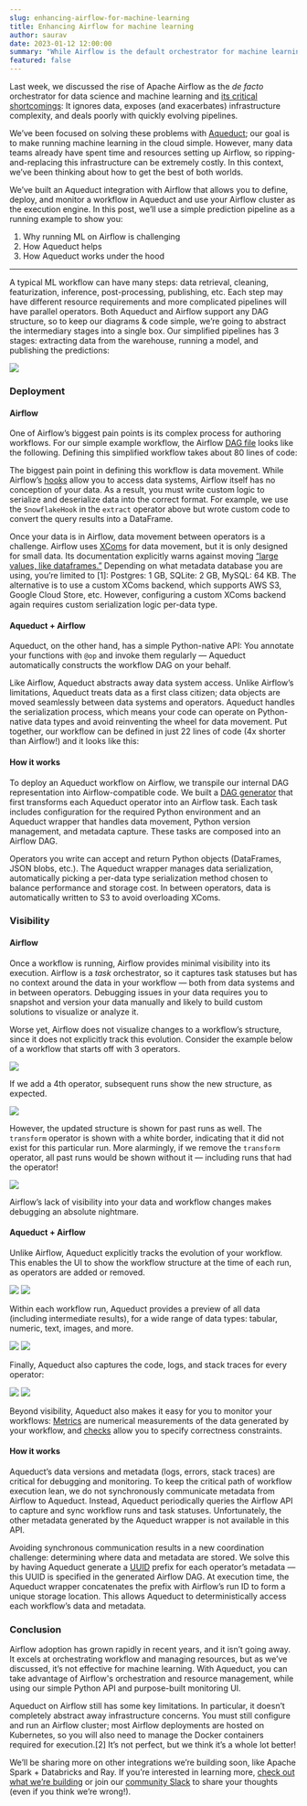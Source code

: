 ```yaml
---
slug: enhancing-airflow-for-machine-learning
title: Enhancing Airflow for machine learning
author: saurav
date: 2023-01-12 12:00:00
summary: "While Airflow is the default orchestrator for machine learning today, it has some key shortcomings: it doesn't care about data, it's not built for fast iteration, and it exacerbates infrastructure complexity. In this post, we discuss how Aqueduct's Airflow integration enhances how Airflow works for machine learning."
featured: false
---
```


Last week, we discussed the rise of Apache Airflow as the *de facto* orchestrator for data science and machine learning and [its critical shortcomings](https://www.aqueducthq.com/post/stop-using-airflow-for-data-science): It ignores data, exposes (and exacerbates) infrastructure complexity, and deals poorly with quickly evolving pipelines.

We’ve been focused on solving these problems with [Aqueduct](https://github.com/aqueducthq/aqueduct); our goal is to make running machine learning in the cloud simple. However, many data teams already have spent time and resources setting up Airflow, so ripping-and-replacing this infrastructure can be extremely costly. In this context, we’ve been thinking about how to get the best of both worlds.

We’ve built an Aqueduct integration with Airflow that allows you to define, deploy, and monitor a workflow in Aqueduct and use your Airflow cluster as the execution engine. In this post, we’ll use a simple prediction pipeline as a running example to show you:

1. Why running ML on Airflow is challenging
2. How Aqueduct helps
3. How Aqueduct works under the hood

---

A typical ML workflow can have many steps: data retrieval, cleaning, featurization, inference, post-processing, publishing, etc. Each step may have different resource requirements and more complicated pipelines will have parallel operators. Both Aqueduct and Airflow support any DAG structure, so to keep our diagrams & code simple, we’re going to abstract the intermediary stages into a single box. Our simplified pipelines has 3 stages: extracting data from the warehouse, running a model, and publishing the predictions:

<img src="/blog/enhancing-airflow-for-machine-learning/overview.png">

### Deployment

#### Airflow

One of Airflow’s biggest pain points is its complex process for authoring workflows. For our simple example workflow, the Airflow [DAG file](https://airflow.apache.org/docs/apache-airflow/stable/concepts/dags.html#declaring-a-dag) looks like the following. Defining this simplified workflow takes about 80 lines of code:

<script src="https://gist.github.com/saurav-c/f9a5877b9cb4712a297d82c3cfe654eb.js"></script>

The biggest pain point in defining this workflow is data movement. While Airflow’s [hooks](https://airflow.apache.org/docs/apache-airflow/stable/concepts/connections.html) allow you to access data systems, Airflow itself has no conception of your data. As a result, you must write custom logic to serialize and deserialize data into the correct format. For example, we use the `SnowflakeHook` in the `extract` operator above but wrote custom code to convert the query results into a DataFrame. 

Once your data is in Airflow, data movement between operators is a challenge. Airflow uses [XComs](https://airflow.apache.org/docs/apache-airflow/stable/concepts/xcoms.html) for data movement, but it is only designed for small data. Its documentation explicitly warns against moving [“large values, like dataframes.”](https://airflow.apache.org/docs/apache-airflow/stable/concepts/xcoms.html#xcoms) Depending on what metadata database you are using, you’re limited to [1]: Postgres: 1 GB, SQLite: 2 GB, MySQL: 64 KB. The alternative is to use a custom XComs backend, which supports AWS S3, Google Cloud Store, etc. However, configuring a custom XComs backend again requires custom serialization logic per-data type. 

#### Aqueduct + Airflow

Aqueduct, on the other hand, has a simple Python-native API: You annotate your functions with `@op` and invoke them regularly — Aqueduct automatically constructs the workflow DAG on your behalf.

Like Airflow, Aqueduct abstracts away data system access. Unlike Airflow’s limitations, Aqueduct treats data as a first class citizen; data objects are moved seamlessly between data systems and operators. Aqueduct handles the serialization process, which means your code can operate on Python-native data types and avoid reinventing the wheel for data movement. Put together, our workflow can be defined in just 22 lines of code (4x shorter than Airflow!) and it looks like this:

<script src="https://gist.github.com/saurav-c/01108c74c07a9e6ad76c4ddaca52dbde.js"></script>

#### How it works

To deploy an Aqueduct workflow on Airflow, we transpile our internal DAG representation into Airflow-compatible code. We built a [DAG generator](https://github.com/aqueducthq/aqueduct/blob/main/src/python/aqueduct_executor/operators/airflow/dag.template) that first transforms each Aqueduct operator into an Airflow task. Each task includes configuration for the required Python environment and an Aqueduct wrapper that handles data movement, Python version management, and metadata capture. These tasks are composed into an Airflow DAG.

Operators you write can accept and return Python objects (DataFrames, JSON blobs, etc.). The Aqueduct wrapper manages data serialization, automatically picking a per-data type serialization method chosen to balance performance and storage cost. In between operators, data is automatically written to S3 to avoid overloading XComs.

### Visibility

#### Airflow

Once a workflow is running, Airflow provides minimal visibility into its execution. Airflow is a *task* orchestrator, so it captures task statuses but has no context around the data in your workflow — both from data systems and in between operators. Debugging issues in your data requires you to snapshot and version your data manually and likely to build custom solutions to visualize or analyze it.

Worse yet, Airflow does not visualize changes to a workflow’s structure, since it does not explicitly track this evolution. Consider the example below of a workflow that starts off with 3 operators.

<img src="/blog/enhancing-airflow-for-machine-learning/airflow-start.png">

If we add a 4th operator, subsequent runs show the new structure, as expected.

<img src="/blog/enhancing-airflow-for-machine-learning/airflow-updated.png">

However, the updated structure is shown for past runs as well. The `transform` operator is shown with a white border, indicating that it did not exist for this particular run. More alarmingly, if we remove the `transform` operator, all past runs would be shown without it — including runs that had the operator! 

<img src="/blog/enhancing-airflow-for-machine-learning/airflow-history.png">

Airflow’s lack of visibility into your data and workflow changes makes debugging an absolute nightmare.

#### Aqueduct + Airflow

Unlike Airflow, Aqueduct explicitly tracks the evolution of your workflow. This enables the UI to show the workflow structure at the time of each run, as operators are added or removed.

<img src="/blog/enhancing-airflow-for-machine-learning/aqueduct-start.png">
<img src="/blog/enhancing-airflow-for-machine-learning/aqueduct-updated.png">

Within each workflow run, Aqueduct provides a preview of all data (including intermediate results), for a wide range of data types: tabular, numeric, text, images, and more. 

<img src="/blog/enhancing-airflow-for-machine-learning/aqueduct-data.png" />
<img src="/blog/enhancing-airflow-for-machine-learning/aqueduct-heatmap.png" />

Finally, Aqueduct also captures the code, logs, and stack traces for every operator:

<img src="/blog/enhancing-airflow-for-machine-learning/aqueduct-code.png">
<img src="/blog/enhancing-airflow-for-machine-learning/aqueduct-logs.png">

Beyond visibility, Aqueduct also makes it easy for you to monitor your workflows: [Metrics](https://docs.aqueducthq.com/metrics-and-checks/metrics-measuring-your-predictions) are numerical measurements of the data generated by your workflow, and [checks](https://docs.aqueducthq.com/metrics-and-checks/checks-ensuring-correctness) allow you to specify correctness constraints. 

#### How it works

Aqueduct’s data versions and metadata (logs, errors, stack traces) are critical for debugging and monitoring. To keep the critical path of workflow execution lean, we do not synchronously communicate metadata from Airflow to Aqueduct. Instead, Aqueduct periodically queries the Airflow API to capture and sync workflow runs and task statuses. Unfortunately, the other metadata generated by the Aqueduct wrapper is not available in this API.

Avoiding synchronous communication results in a new coordination challenge: determining where data and metadata are stored. We solve this by having Aqueduct generate a [UUID](https://en.wikipedia.org/wiki/Universally_unique_identifier) prefix for each operator’s metadata — this UUID is specified in the generated Airflow DAG. At execution time, the Aqueduct wrapper concatenates the prefix with Airflow’s run ID to form a unique storage location. This allows Aqueduct to deterministically access each workflow’s data and metadata.

### Conclusion

Airflow adoption has grown rapidly in recent years, and it isn’t going away. It excels at orchestrating workflow and managing resources, but as we’ve discussed, it’s not effective for machine learning. With Aqueduct, you can take advantage of Airflow's orchestration and resource management, while using our simple Python API and purpose-built monitoring UI. 

Aqueduct on Airflow still has some key limitations. In particular, it doesn’t completely abstract away infrastructure concerns. You must still configure and run an Airflow cluster; most Airflow deployments are hosted on Kubernetes, so you will also need to manage the Docker containers required for execution.[2] It’s not perfect, but we think it’s a whole lot better!

We’ll be sharing more on other integrations we’re building soon, like Apache Spark + Databricks and Ray. If you’re interested in learning more, [check out what we’re building](https://github.com/aqueducthq/aqueduct) or join our [community Slack](https://slack.aqueducthq.com) to share your thoughts (even if you think we’re wrong!).